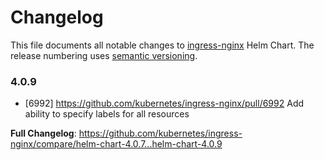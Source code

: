 # Changelog

This file documents all notable changes to [ingress-nginx](https://github.com/kubernetes/ingress-nginx) Helm Chart. The release numbering uses [semantic versioning](http://semver.org).

### 4.0.9

* [6992] https://github.com/kubernetes/ingress-nginx/pull/6992 Add ability to specify labels for all resources

**Full Changelog**: https://github.com/kubernetes/ingress-nginx/compare/helm-chart-4.0.7...helm-chart-4.0.9
